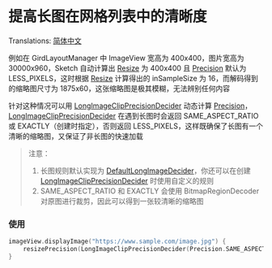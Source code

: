 # 提高长图在网格列表中的清晰度

Translations: [简体中文](long_image_grid_thumbnails_zh.md)

例如在 GirdLayoutManager 中 ImageView 宽高为 400x400，图片宽高为 30000x960，Sketch 自动计算出 [Resize] 为 400x400 且
[Precision] 默认为 LESS_PIXELS，这时根据 [Resize] 计算得出的 inSampleSize 为 16，而解码得到的缩略图尺寸为
1875x60，这张缩略图是极其模糊，无法辨别任何内容

针对这种情况可以用 [LongImageClipPrecisionDecider] 动态计算 [Precision]，[LongImageClipPrecisionDecider] 在遇到长图时会返回
SAME_ASPECT_RATIO 或 EXACTLY（创建时指定），否则返回 LESS_PIXELS，这样既确保了长图有一个清晰的缩略图，又保证了非长图的快速加载

> 注意：
> 1. 长图规则默认实现为 [DefaultLongImageDecider]，你还可以在创建 [LongImageClipPrecisionDecider] 时使用自定义的规则
> 2. SAME_ASPECT_RATIO 和 EXACTLY 会使用 BitmapRegionDecoder 对原图进行裁剪，因此可以得到一张较清晰的缩略图

### 使用

```kotlin
imageView.displayImage("https://www.sample.com/image.jpg") {
    resizePrecision(LongImageClipPrecisionDecider(Precision.SAME_ASPECT_RATIO))
}
```

[Sketch]: ../../sketch-core/src/main/kotlin/com/github/panpf/sketch/Sketch.kt

[Resize]: ../../sketch-core/src/main/kotlin/com/github/panpf/sketch/resize/Resize.kt

[Precision]: ../../sketch-core/src/main/kotlin/com/github/panpf/sketch/resize/Precision.kt

[LongImageClipPrecisionDecider]: ../../sketch-core/src/main/kotlin/com/github/panpf/sketch/resize/PrecisionDecider.kt

[DefaultLongImageDecider]: ../../sketch-core/src/main/kotlin/com/github/panpf/sketch/resize/LongImageDecider.kt